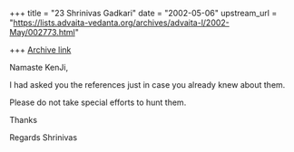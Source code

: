 +++
title = "23 Shrinivas Gadkari"
date = "2002-05-06"
upstream_url = "https://lists.advaita-vedanta.org/archives/advaita-l/2002-May/002773.html"

+++
[Archive link](https://lists.advaita-vedanta.org/archives/advaita-l/2002-May/002773.html)

Namaste KenJi,

I had asked you the references just in case you
already knew about them.

Please do not take special efforts to hunt them.

Thanks

Regards
Shrinivas

